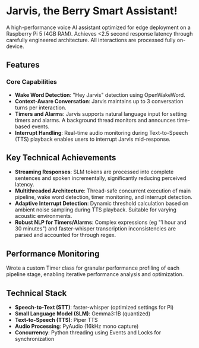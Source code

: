 # Jarvis, the Berry Smart Assistant!

A high-performance voice AI assistant optimized for edge deployment on a Raspberry Pi 5 (4GB RAM). Achieves <2.5 second response latency through carefully engineered architecture. All interactions are processed fully on-device. 

## Features

### Core Capabilities
- **Wake Word Detection**: "Hey Jarvis" detection using OpenWakeWord.
- **Context-Aware Conversation**: Jarvis maintains up to 3 conversation turns per interaction.
- **Timers and Alarms**: Jarvis supports natural language input for setting timers and alarms. A background thread monitors and announces time-based events.
- **Interrupt Handling**: Real-time audio monitoring during Text-to-Speech (TTS) playback enables users to interrupt Jarvis mid-response.

## Key Technical Achievements
- **Streaming Responses**: SLM tokens are processed into complete sentences and spoken incrementally, significantly reducing perceived latency.
- **Multithreaded Architecture**: Thread-safe concurrent execution of main pipeline, wake word detection, timer monitoring, and interrupt detection.
- **Adaptive Interrupt Detection**: Dynamic threshold calculation based on ambient noise sampling during TTS playback. Suitable for varying acoustic environments. 
- **Robust NLP for Timers/Alarms**: Complex expressions (eg "1 hour and 30 minutes") and faster-whisper transcription inconsistencies are parsed and accounted for through regex.

## Performance Monitoring

Wrote a custom Timer class for granular performance profiling of each pipeline stage, enabling iterative performance analysis and optimization.

## Technical Stack
- **Speech-to-Text (STT)**: faster-whisper (optimized settings for Pi)
- **Small Language Model (SLM)**: Gemma3:1B (quantized)
- **Text-to-Speech (TTS)**: Piper TTS
- **Audio Processing**: PyAudio (16kHz mono capture)
- **Concurrency**: Python threading using Events and Locks for synchronization